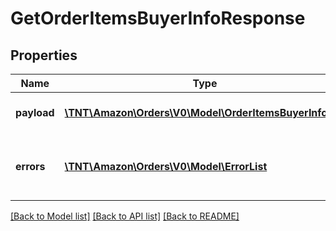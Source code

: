# GetOrderItemsBuyerInfoResponse

## Properties
Name | Type | Description | Notes
------------ | ------------- | ------------- | -------------
**payload** | [**\TNT\Amazon\Orders\V0\Model\OrderItemsBuyerInfoList**](OrderItemsBuyerInfoList.md) | The payload for the getOrderItemsBuyerInfo operation. | [optional] 
**errors** | [**\TNT\Amazon\Orders\V0\Model\ErrorList**](ErrorList.md) | One or more unexpected errors occurred during the getOrderItemsBuyerInfo operation. | [optional] 

[[Back to Model list]](../README.md#documentation-for-models) [[Back to API list]](../README.md#documentation-for-api-endpoints) [[Back to README]](../README.md)


